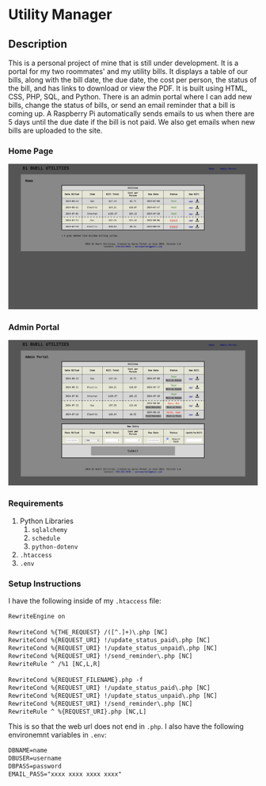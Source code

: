 # Utility Manager

## Description
This is a personal project of mine that is still under development. It is a portal for my two roommates' and my utility bills. It displays a table of our bills, along with the bill date, the due date, the cost per person, the status of the bill, and has links to download or view the PDF. It is built using HTML, CSS, PHP, SQL, and Python. There is an admin portal where I can add new bills, change the status of bills, or send an email reminder that a bill is coming up. A Raspberry Pi automatically sends emails to us when there are 5 days until the due date if the bill is not paid. We also get emails when new bills are uploaded to the site.

### Home Page
![Home Page](images/index.png)
### Admin Portal
![Admin Portal Page](images/portal.png)

### Requirements
1. Python Libraries
    1. `sqlalchemy`
    2. `schedule`
    3. `python-dotenv`
2. `.htaccess`
3. `.env`

### Setup Instructions
I have the following inside of my `.htaccess` file:

```
RewriteEngine on

RewriteCond %{THE_REQUEST} /([^.]+)\.php [NC]
RewriteCond %{REQUEST_URI} !/update_status_paid\.php [NC]
RewriteCond %{REQUEST_URI} !/update_status_unpaid\.php [NC]
RewriteCond %{REQUEST_URI} !/send_reminder\.php [NC]
RewriteRule ^ /%1 [NC,L,R]

RewriteCond %{REQUEST_FILENAME}.php -f
RewriteCond %{REQUEST_URI} !/update_status_paid\.php [NC]
RewriteCond %{REQUEST_URI} !/update_status_unpaid\.php [NC]
RewriteCond %{REQUEST_URI} !/send_reminder\.php [NC]
RewriteRule ^ %{REQUEST_URI}.php [NC,L]
```

This is so that the web url does not end in `.php`. I also have the following environemnt variables in `.env`:

```
DBNAME=name
DBUSER=username
DBPASS=password
EMAIL_PASS="xxxx xxxx xxxx xxxx"
```
